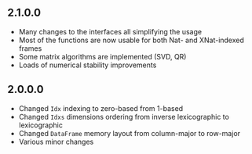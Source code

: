2.1.0.0
-------------------
* Many changes to the interfaces all simplifying the usage
* Most of the functions are now usable for both Nat- and XNat-indexed frames
* Some matrix algorithms are implemented (SVD, QR)
* Loads of numerical stability improvements

2.0.0.0
-------------------
* Changed `Idx` indexing to zero-based from 1-based
* Changed `Idxs` dimensions ordering from inverse lexicographic to lexicographic
* Changed `DataFrame` memory layout from column-major to row-major
* Various minor changes
